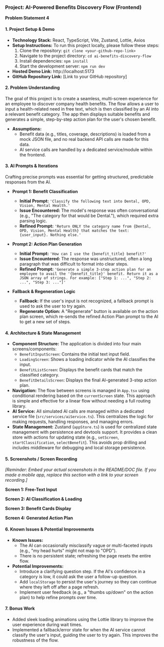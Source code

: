 ### **Project: AI-Powered Benefits Discovery Flow (Frontend)**

**Problem Statement 4**

#### **1. Project Setup & Demo**

  * **Technology Stack:** React, TypeScript, Vite, Zustand, Lottie, Axios
  * **Setup Instructions:** To run this project locally, please follow these steps:
    1.  Clone the repository: `git clone <your-github-repo-link>`
    2.  Navigate to the project directory: `cd ai-benefits-discovery-flow`
    3.  Install dependencies: `npm install`
    4.  Start the development server: `npm run dev`
  * **Hosted Demo Link:** http://localhost:5173
  * **GitHub Repository Link:** [Link to your GitHub repository]

#### **2. Problem Understanding**

The goal of this project is to create a seamless, multi-screen experience for an employee to discover company health benefits. The flow allows a user to input a health-related need in free text, which is then classified by an AI into a relevant benefit category. The app then displays suitable benefits and generates a simple, step-by-step action plan for the user's chosen benefit.

  * **Assumptions:**
      * Benefit data (e.g., titles, coverage, descriptions) is loaded from a mock JSON file, and no real backend API calls are made for this data.
      * AI service calls are handled by a dedicated service/module within the frontend.

#### **3. AI Prompts & Iterations**

Crafting precise prompts was essential for getting structured, predictable responses from the AI.

  * **Prompt 1: Benefit Classification**

      * **Initial Prompt:** `'Classify the following text into Dental, OPD, Vision, Mental Health.'`
      * **Issue Encountered:** The model's response was often conversational (e.g., "The category for that would be Dental."), which required extra parsing logic.
      * **Refined Prompt:** `'Return ONLY the category name from {Dental, OPD, Vision, Mental Health} that matches the text: {user_input}. Nothing else.'`

  * **Prompt 2: Action Plan Generation**

      * **Initial Prompt:** `'How can I use the {benefit_title} benefit?'`
      * **Issue Encountered:** The response was unstructured, often a long paragraph that was difficult to format into clear steps.
      * **Refined Prompt:** `'Generate a simple 3-step action plan for an employee to avail the '{benefit_title}' benefit. Return it as a JSON array of strings. For example: ["Step 1: ...", "Step 2: ...", "Step 3: ..."]'`

  * **Fallback & Regeneration Logic**

      * **Fallback:** If the user's input is not recognized, a fallback prompt is used to ask the user to try again.
      * **Regenerate Option:** A "Regenerate" button is available on the action plan screen, which re-sends the refined Action Plan prompt to the AI to get a new set of steps.

#### **4. Architecture & State Management**

  * **Component Structure:** The application is divided into four main screens/components:
      * `BenefitInputScreen`: Contains the initial text input field.
      * `LoadingScreen`: Shows a loading indicator while the AI classifies the input.
      * `BenefitListScreen`: Displays the benefit cards that match the classified category.
      * `BenefitDetailsScreen`: Displays the final AI-generated 3-step action plan.
  * **Navigation:** The flow between screens is managed in `App.tsx` using conditional rendering based on the `currentScreen` state. This approach is simple and effective for a linear flow without needing a full routing library.
  * **AI Service:** All simulated AI calls are managed within a dedicated service file (`src/services/aiService.ts`). This centralizes the logic for making requests, handling responses, and managing errors.
  * **State Management:** Zustand (`appStore.ts`) is used for centralized state management with persistence and devtools support. It provides a clean store with actions for updating state (e.g., `setScreen`, `startClassification`, `selectBenefit`). This avoids prop drilling and includes middleware for debugging and local storage persistence.

#### **5. Screenshots / Screen Recording**

*[Reminder: Embed your actual screenshots in the README/DOC file. If you made a mobile app, replace this section with a link to your screen recording.]*

**Screen 1: Free-Text Input**

**Screen 2: AI Classification & Loading**

**Screen 3: Benefit Cards Display**

**Screen 4: Generated Action Plan**

#### **6. Known Issues & Potential Improvements**

  * **Known Issues:**
      * The AI can occasionally misclassify vague or multi-faceted inputs (e.g., "my head hurts" might not map to "OPD").
      * There is no persistent state; refreshing the page resets the entire flow.
  * **Potential Improvements:**
      * Introduce a clarifying question step. If the AI's confidence in a category is low, it could ask the user a follow-up question.
      * Add `localStorage` to persist the user's journey so they can continue where they left off after a page refresh.
      * Implement user feedback (e.g., a "thumbs up/down" on the action plan) to help refine prompts over time.

#### **7. Bonus Work**

  * Added sleek loading animations using the Lottie library to improve the user experience during wait times.
  * Implemented a fallback/error state for when the AI service cannot classify the user's input, guiding the user to try again. This improves the robustness of the flow.
